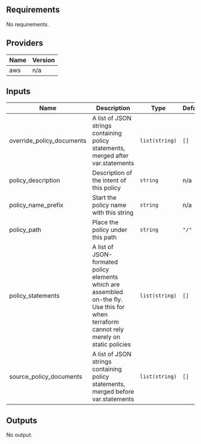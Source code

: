 ## Requirements

No requirements.

## Providers

| Name | Version |
|------|---------|
| aws | n/a |

## Inputs

| Name | Description | Type | Default | Required |
|------|-------------|------|---------|:--------:|
| override\_policy\_documents | A list of JSON strings containing policy statements, merged after var.statements | `list(string)` | `[]` | no |
| policy\_description | Description of the intent of this policy | `string` | n/a | yes |
| policy\_name\_prefix | Start the policy name with this string | `string` | n/a | yes |
| policy\_path | Place the policy under this path | `string` | `"/"` | no |
| policy\_statements | A list of JSON-formated policy elements which are assembled on-the fly. Use this for when terraform cannot rely merely on static policies | `list(string)` | `[]` | no |
| source\_policy\_documents | A list of JSON strings containing policy statements, merged before var.statements | `list(string)` | `[]` | no |

## Outputs

No output.

